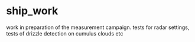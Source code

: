 # ship_work
work in preparation of the measurement campaign. tests for radar settings, tests of drizzle detection on cumulus clouds etc
